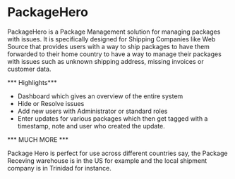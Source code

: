 # PackageHero

PackageHero is a Package Management solution for managing packages with issues. 
It is specifically designed for Shipping Companies like Web Source that provides users with a way to ship packages to have them 
forwarded to their home country to have a way to manage their packages with issues such as unknown shipping
address, missing invoices or customer data. 

*** Highlights***

* Dashboard which gives an overview of the entire system
* Hide or Resolve issues
* Add new users with Administrator or standard roles
* Enter updates for various packages which then get tagged with a timestamp, note and user who created the update.

*** MUCH MORE ***

Package Hero is perfect for use across different countries say, the Package Receving warehouse is in the US for example and the
local shipment company is in Trinidad for instance.
